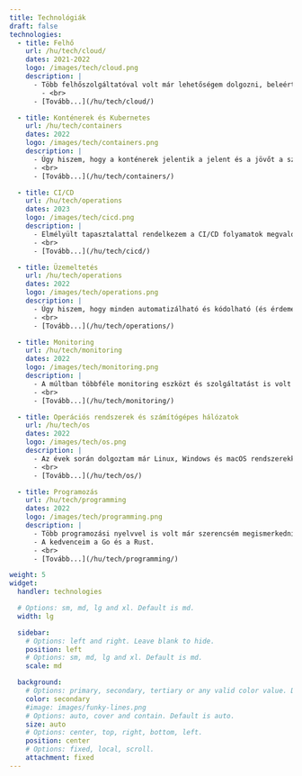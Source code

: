 ```yaml
---
title: Technológiák
draft: false
technologies:
  - title: Felhő
    url: /hu/tech/cloud/
    dates: 2021-2022
    logo: /images/tech/cloud.png
    description: |
      - Több felhőszolgáltatóval volt már lehetőségem dolgozni, beleértve az AWS, GCP és Azure hármast is.
        - <br>
      - [Tovább...](/hu/tech/cloud/)

  - title: Konténerek és Kubernetes
    url: /hu/tech/containers
    dates: 2022
    logo: /images/tech/containers.png
    description: |
      - Úgy hiszem, hogy a konténerek jelentik a jelent és a jövőt a szoftverfejlesztésben.
      - <br>
      - [Tovább...](/hu/tech/containers/)

  - title: CI/CD
    url: /hu/tech/operations
    dates: 2023
    logo: /images/tech/cicd.png
    description: |
      - Elmélyült tapasztalattal rendelkezem a CI/CD folyamatok megvalósításában.
      - <br>
      - [Tovább...](/hu/tech/cicd/)

  - title: Üzemeltetés
    url: /hu/tech/operations
    dates: 2022
    logo: /images/tech/operations.png
    description: |
      - Úgy hiszem, hogy minden automatizálható és kódolható (és érdemes is lekódolni).
      - <br>
      - [Tovább...](/hu/tech/operations/)

  - title: Monitoring
    url: /hu/tech/monitoring
    dates: 2022
    logo: /images/tech/monitoring.png
    description: |
      - A múltban többféle monitoring eszközt és szolgáltatást is volt szerencsém használni.
      - <br>
      - [Tovább...](/hu/tech/monitoring/)

  - title: Operációs rendszerek és számítógépes hálózatok
    url: /hu/tech/os
    dates: 2022
    logo: /images/tech/os.png
    description: |
      - Az évek során dolgoztam már Linux, Windows és macOS rendszerekkel.
      - <br>
      - [Tovább...](/hu/tech/os/)

  - title: Programozás
    url: /hu/tech/programming
    dates: 2022
    logo: /images/tech/programming.png
    description: |
      - Több programozási nyelvvel is volt már szerencsém megismerkedni. 
      - A kedvenceim a Go és a Rust.
      - <br>
      - [Tovább...](/hu/tech/programming/)

weight: 5
widget:
  handler: technologies

  # Options: sm, md, lg and xl. Default is md.
  width: lg

  sidebar:
    # Options: left and right. Leave blank to hide.
    position: left
    # Options: sm, md, lg and xl. Default is md.
    scale: md

  background:
    # Options: primary, secondary, tertiary or any valid color value. Default is primary.
    color: secondary
    #image: images/funky-lines.png
    # Options: auto, cover and contain. Default is auto.
    size: auto
    # Options: center, top, right, bottom, left.
    position: center
    # Options: fixed, local, scroll.
    attachment: fixed
---
```

